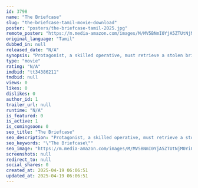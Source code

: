```yaml
---
id: 3798
name: "The Briefcase"
slug: "the-briefcase-tamil-movie-download"
poster: "posters/the-briefcase-tamil-2025.jpg"
remote_poster: "https://m.media-amazon.com/images/M/MV5BNmI0YjA5ZTUtNjM0Yi00NjAyLWJjMjctOGFjZTgxZGFjNDMwXkEyXkFqcGc@._V1_SX300.jpg"
original_language: "Tamil"
dubbed_in: null
released_date: "N/A"
synopsis: "Protagonist, a skilled operative, must retrieve a stolen briefcase containing classified documents. He battles Gangster 1's gang, uncovering Boss's plan to blackmail the government. Loyalty, morality, and survival hang in the bala..."
type: "movie"
rating: "N/A"
imdbid: "tt34386211"
tmdbid: null
views: 0
likes: 0
dislikes: 0
author_id: 1
trailer_url: null
runtime: "N/A"
is_featured: 0
is_active: 1
is_comingsoon: 0
seo_title: "The Briefcase"
seo_description: "Protagonist, a skilled operative, must retrieve a stolen briefcase containing classified documents. He battles Gangster 1's gang, uncovering Boss's plan to blackmail the government. Loyalty, morality, and survival hang in the bala..."
seo_keywords: "\"The Briefcase\""
seo_image: "https://m.media-amazon.com/images/M/MV5BNmI0YjA5ZTUtNjM0Yi00NjAyLWJjMjctOGFjZTgxZGFjNDMwXkEyXkFqcGc@._V1_SX300.jpg"
screenshots: null
redirect_to: null
social_shares: 0
created_at: 2025-04-19 06:06:51
updated_at: 2025-04-19 06:06:51
---
```


